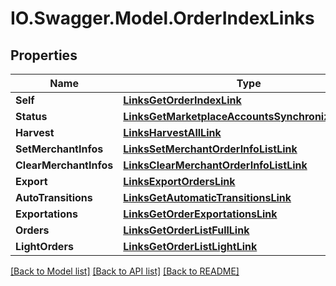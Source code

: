 # IO.Swagger.Model.OrderIndexLinks
## Properties

Name | Type | Description | Notes
------------ | ------------- | ------------- | -------------
**Self** | [**LinksGetOrderIndexLink**](LinksGetOrderIndexLink.md) |  | 
**Status** | [**LinksGetMarketplaceAccountsSynchronizationLink**](LinksGetMarketplaceAccountsSynchronizationLink.md) |  | 
**Harvest** | [**LinksHarvestAllLink**](LinksHarvestAllLink.md) |  | 
**SetMerchantInfos** | [**LinksSetMerchantOrderInfoListLink**](LinksSetMerchantOrderInfoListLink.md) |  | 
**ClearMerchantInfos** | [**LinksClearMerchantOrderInfoListLink**](LinksClearMerchantOrderInfoListLink.md) |  | 
**Export** | [**LinksExportOrdersLink**](LinksExportOrdersLink.md) |  | 
**AutoTransitions** | [**LinksGetAutomaticTransitionsLink**](LinksGetAutomaticTransitionsLink.md) |  | 
**Exportations** | [**LinksGetOrderExportationsLink**](LinksGetOrderExportationsLink.md) |  | [optional] 
**Orders** | [**LinksGetOrderListFullLink**](LinksGetOrderListFullLink.md) |  | 
**LightOrders** | [**LinksGetOrderListLightLink**](LinksGetOrderListLightLink.md) |  | 

[[Back to Model list]](../README.md#documentation-for-models) [[Back to API list]](../README.md#documentation-for-api-endpoints) [[Back to README]](../README.md)

